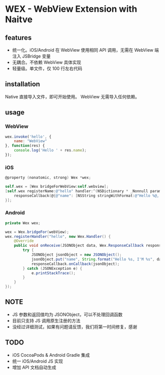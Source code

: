 # WEX - WebView Extension with Naitve

## features

- 统一化。iOS/Android 在 WebView 使用相同 API 调用，无需在 WebView 端注入 JSBridge 变量
- 无耦合。不依赖 WebView 具体实现
- 轻量级。单文件，仅 100 行左右代码

## installation

Native 直接导入文件，即可开始使用。
WebView 无需导入任何依赖。

## usage

### WebView

```javascript
wex.invoke('hello', {
    name: "WebView"
}, function(res) {
    console.log('Hello ' + res.name);
});
```

### iOS

```objectivec
@property (nonatomic, strong) Wex *wex;

self.wex = [Wex bridgeForWebView:self.webview];
[self.wex registerName:@"hello" handler:^(NSDictionary * _Nonnull params, WexResponseCallback  _Nonnull responseCallback) {
    responseCallback(@{@"name": [NSString stringWithFormat:@"Hello %@, I'M %@", params[@"name"], @"native"]});
}];
```

### Android

```java
private Wex wex;

wex = Wex.bridgeFor(webView);
wex.registerHandler("hello", new Wex.Handler() {
    @Override
    public void onReceive(JSONObject data, Wex.ResponseCallback responseCallback) {
        try {
            JSONObject jsonObject = new JSONObject();
            jsonObject.put("name", String.format("Hello %s, I'M %s", data.optString("name"), "native"));
            responseCallback.onCallback(jsonObject);
        } catch (JSONException e) {
            e.printStackTrace();
        }
    }
});
```

## NOTE
- JS 参数和返回值均为 JSONObject，可以不处理回调函数
- 目前只支持 JS 调用原生注册的方法
- 没经过详细测试，如果有问题请反馈，我们将第一时间修复，感谢

## TODO
- iOS CocoaPods & Android Gradle 集成
- 统一 iOS/Android JS 实现
- 增加 API 文档自动生成
